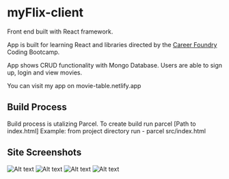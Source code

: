 # myFlix-client

Front end built with React framework.

App is built for learning React and libraries directed by the [Career Foundry](https://careerfoundry.com/) Coding Bootcamp.

App shows CRUD functionality with Mongo Database. Users are able to sign up, login and view movies.

You can visit my app on movie-table.netlify.app

## Build Process

Build process is utalizing Parcel. To create build run parcel [Path to index.html]
Example: from project directory run - parcel src/index.html

## Site Screenshots


![Alt text](<untitled folder/Screenshot 2023-10-11 at 20.27.33.png>)
![Alt text](<untitled folder/Screenshot 2023-10-11 at 20.28.32.png>)
![Alt text](<untitled folder/Screenshot 2023-10-11 at 20.28.46.png>)
![Alt text](<untitled folder/Screenshot 2023-10-11 at 20.28.59.png>)